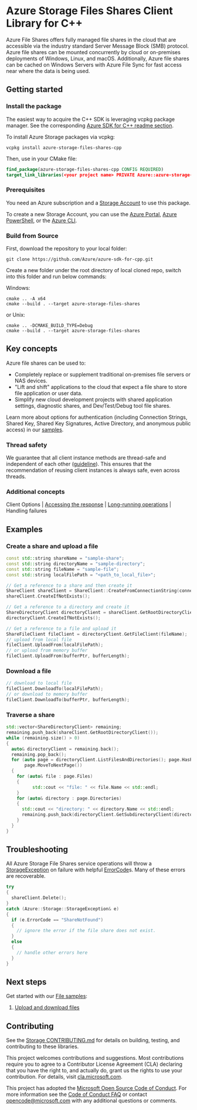 # Azure Storage Files Shares Client Library for C++

Azure File Shares offers fully managed file shares in the cloud that are accessible via the industry standard Server Message Block (SMB) protocol. Azure file shares can be mounted concurrently by cloud or on-premises deployments of Windows, Linux, and macOS. Additionally, Azure file shares can be cached on Windows Servers with Azure File Sync for fast access near where the data is being used.

## Getting started

### Install the package

The easiest way to acquire the C++ SDK is leveraging vcpkg package manager. See the corresponding [Azure SDK for C++ readme section][azsdk_vcpkg_install].

To install Azure Storage packages via vcpkg:

```batch
vcpkg install azure-storage-files-shares-cpp
```

Then, use in your CMake file:

```CMake
find_package(azure-storage-files-shares-cpp CONFIG REQUIRED)
target_link_libraries(<your project name> PRIVATE Azure::azure-storage-files-shares)
```

### Prerequisites

You need an Azure subscription and a [Storage Account][storage_account_overview] to use this package.

To create a new Storage Account, you can use the [Azure Portal][create_account_with_azure_portal], [Azure PowerShell][create_account_with_powershell], or the [Azure CLI][create_account_with_azure_cli].

### Build from Source

First, download the repository to your local folder:

```batch
git clone https://github.com/Azure/azure-sdk-for-cpp.git
```

Create a new folder under the root directory of local cloned repo, switch into this folder and run below commands:

Windows:

```batch
cmake .. -A x64
cmake --build . --target azure-storage-files-shares
```

or Unix:

```batch
cmake .. -DCMAKE_BUILD_TYPE=Debug
cmake --build . --target azure-storage-files-shares
```

## Key concepts

Azure file shares can be used to:

- Completely replace or supplement traditional on-premises file servers or NAS devices.
- "Lift and shift" applications to the cloud that expect a file share to store file application or user data.
- Simplify new cloud development projects with shared application settings, diagnostic shares, and Dev/Test/Debug tool file shares.

Learn more about options for authentication (including Connection Strings, Shared Key, Shared Key Signatures, Active Directory, and anonymous public access) in our [samples](https://github.com/Azure/azure-sdk-for-cpp/tree/main/sdk/storage/azure-storage-files-shares/samples).

### Thread safety

We guarantee that all client instance methods are thread-safe and independent of each other ([guideline](https://azure.github.io/azure-sdk/cpp_introduction.html#thread-safety)). This ensures that the recommendation of reusing client instances is always safe, even across threads.

### Additional concepts

Client Options | [Accessing the response](https://github.com/Azure/azure-sdk-for-cpp#response-t-model-types) | [Long-running operations](https://github.com/Azure/azure-sdk-for-cpp#long-running-operations) | Handling failures

## Examples

### Create a share and upload a file

```C++
const std::string shareName = "sample-share";
const std::string directoryName = "sample-directory";
const std::string fileName = "sample-file";
const std::string localFilePath = "<path_to_local_file>";

// Get a reference to a share and then create it
ShareClient shareClient = ShareClient::CreateFromConnectionString(connectionString, shareName);
shareClient.CreateIfNotExists();

// Get a reference to a directory and create it
ShareDirectoryClient directoryClient = shareClient.GetRootDirectoryClient().GetSubdirectoryClient(directoryName);;
directoryClient.CreateIfNotExists();

// Get a reference to a file and upload it
ShareFileClient fileClient = directoryClient.GetFileClient(fileName);
// upload from local file
fileClient.UploadFrom(localFilePath);
// or upload from memory buffer
fileClient.UploadFrom(bufferPtr, bufferLength);
```

### Download a file

```C++
// download to local file
fileClient.DownloadTo(localFilePath);
// or download to memory buffer
fileClient.DownloadTo(bufferPtr, bufferLength);
```

### Traverse a share

```C++
std::vector<ShareDirectoryClient> remaining;
remaining.push_back(shareClient.GetRootDirectoryClient());
while (remaining.size() > 0)
{
  auto& directoryClient = remaining.back();
  remaining.pop_back();
  for (auto page = directoryClient.ListFilesAndDirectories(); page.HasPage();
       page.MoveToNextPage())
  {
    for (auto& file : page.Files)
    {
          std::cout << "file: " << file.Name << std::endl;
    }
    for (auto& directory : page.Directories)
    {
      std::cout << "directory: " << directory.Name << std::endl;
      remaining.push_back(directoryClient.GetSubdirectoryClient(directory.Name));
    }
  }
}
```

## Troubleshooting

All Azure Storage File Shares service operations will throw a [StorageException](https://github.com/Azure/azure-sdk-for-cpp/blob/main/sdk/storage/azure-storage-common/inc/azure/storage/common/storage_exception.hpp)
on failure with helpful [ErrorCode](https://learn.microsoft.com/en-us/rest/api/storageservices/file-service-error-codes)s.
Many of these errors are recoverable.

```C++
try
{
  shareClient.Delete();
}
catch (Azure::Storage::StorageException& e)
{
  if (e.ErrorCode == "ShareNotFound")
  {
    // ignore the error if the file share does not exist.
  }
  else
  {
    // handle other errors here
  }
}
```

## Next steps

Get started with our [File samples](https://github.com/Azure/azure-sdk-for-cpp/tree/main/sdk/storage/azure-storage-files-shares/samples):

1. [Upload and download files](https://github.com/Azure/azure-sdk-for-cpp/blob/main/sdk/storage/azure-storage-files-shares/samples/file_share_getting_started.cpp)

## Contributing

See the [Storage CONTRIBUTING.md][storage_contrib] for details on building,
testing, and contributing to these libraries.

This project welcomes contributions and suggestions.  Most contributions require
you to agree to a Contributor License Agreement (CLA) declaring that you have
the right to, and actually do, grant us the rights to use your contribution. For
details, visit [cla.microsoft.com][cla].

This project has adopted the [Microsoft Open Source Code of Conduct][coc].
For more information see the [Code of Conduct FAQ][coc_faq]
or contact [opencode@microsoft.com][coc_contact] with any
additional questions or comments.

<!-- LINKS -->
[azsdk_vcpkg_install]: https://github.com/Azure/azure-sdk-for-cpp#download--install-the-sdk
[storage_account_overview]: https://learn.microsoft.com/en-us/azure/storage/common/storage-account-overview
[create_account_with_azure_portal]: https://learn.microsoft.com/en-us/azure/storage/common/storage-account-create?tabs=azure-portal
[create_account_with_powershell]: https://learn.microsoft.com/en-us/azure/storage/common/storage-account-create?tabs=azure-powershell
[create_account_with_azure_cli]: https://learn.microsoft.com/en-us/azure/storage/common/storage-account-create?tabs=azure-cli
[storage_contrib]: https://github.com/Azure/azure-sdk-for-cpp/blob/main/CONTRIBUTING.md
[cla]: https://cla.microsoft.com
[coc]: https://opensource.microsoft.com/codeofconduct/
[coc_faq]: https://opensource.microsoft.com/codeofconduct/faq/
[coc_contact]: mailto:opencode@microsoft.com